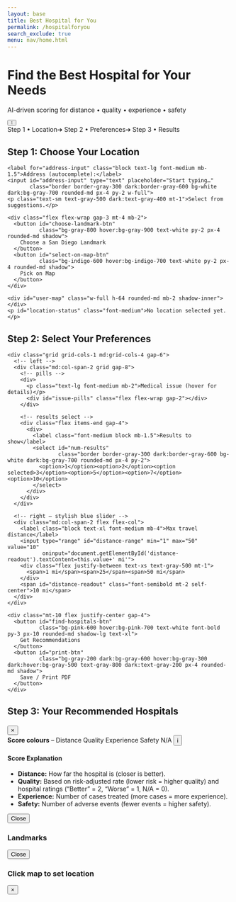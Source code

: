 ```yaml
---
layout: base
title: Best Hospital for You
permalink: /hospitalforyou
search_exclude: true
menu: nav/home.html
---
```


<!--────────── CDN IMPORTS ──────────-->
<link rel="stylesheet" href="https://unpkg.com/leaflet/dist/leaflet.css"/>
<script src="https://maps.googleapis.com/maps/api/js?key=AIzaSyBm9TJ49EHLRLvJIY-kIg9HWOFAHTjIJCA&libraries=places"></script>
<script src="https://unpkg.com/leaflet/dist/leaflet.js"></script>
<script src="https://cdnjs.cloudflare.com/ajax/libs/Chart.js/4.4.1/chart.umd.min.js"></script>

<!--────────── GLOBAL STYLE PATCHES ──────────-->
<style>
:root{
  --track:#e5e7eb;
  --thumb:#4f46e5;
  --fill:#4f46e5;
}
.dark{
  --track:#374151;
  --thumb:#6366f1;
  --fill:#6366f1;
  background:#1f2937;
  color:#d1d5db;
}
/* pretty blue slider */
input[type=range]{
  -webkit-appearance:none;
  width:100%;
  height:8px;
  border-radius:4px;
  background:var(--track);
}
input[type=range]::-webkit-slider-thumb{
  -webkit-appearance:none;
  height:22px;width:22px;border-radius:50%;
  background:var(--thumb);border:2px solid #fff;cursor:pointer;
  box-shadow:0 0 3px rgb(0 0 0/.4);margin-top:-7px;transition:.2s}
input[type=range]::-webkit-slider-thumb:hover{transform:scale(1.15)}
/* mini-bars */
.bar{height:8px;border-radius:4px;display:flex;overflow:hidden}
.bar span{display:block;height:100%}
.bar span[data-tip]{position:relative}
.bar span[data-tip]::after{
  content:attr(data-tip);position:absolute;bottom:110%;left:50%;
  transform:translateX(-50%);white-space:nowrap;font-size:10px;
  padding:2px 4px;border-radius:4px;background:#111;color:#fff;
  opacity:0;pointer-events:none;transition:.15s}
.bar span[data-tip]:hover::after{opacity:1}
.hash{background-image:linear-gradient(135deg,rgba(0,0,0,.17) 25%,transparent 25%,transparent 50%,rgba(0,0,0,.17) 50%,rgba(0,0,0,.17) 75%,transparent 75%,transparent);background-size:8px 8px}
</style>

<!--────────── HERO ──────────-->
<div class="bg-gradient-to-r from-indigo-600 to-blue-500 py-12">
  <div class="max-w-7xl mx-auto px-4 sm:px-6 lg:px-8 flex items-center justify-between">
    <div class="text-center flex-1">
      <h1 class="text-4xl font-extrabold text-white">Find the Best Hospital for Your Needs</h1>
      <p class="mt-3 text-xl text-indigo-100 max-w-3xl mx-auto">
        AI-driven scoring for distance • quality • experience • safety
      </p>
    </div>
    <!-- dark-mode toggle -->
    <button id="dark-toggle"
            class="ml-4 flex items-center justify-center h-10 w-10 rounded-full bg-white/20 hover:bg-white/30 text-white backdrop-blur">
      <svg id="sun" class="h-5 w-5" fill="none" stroke="currentColor" viewBox="0 0 24 24">
        <path stroke-linecap="round" stroke-linejoin="round" stroke-width="2"
              d="M12 3v1m0 16v1m9-9h-1M4 12H3m15.364 6.364l-.707-.707M6.343 6.343l-.707-.707m12.728 0l-.707.707M6.343 17.657l-.707.707M12 8a4 4 0 100 8 4 4 0 000-8z"/>
      </svg>
      <svg id="moon" class="h-5 w-5 hidden" fill="none" stroke="currentColor" viewBox="0 0 24 24">
        <path stroke-linecap="round" stroke-linejoin="round" stroke-width="2"
              d="M21 12.79A9 9 0 1111.21 3a7 7 0 009.79 9.79z"/>
      </svg>
    </button>
  </div>
</div>

<!--────────── MAIN WRAPPER ──────────-->
<div class="max-w-7xl mx-auto px-4 sm:px-6 lg:px-8 py-8">

  <!-- progress bar -->
  <div class="flex mb-6 items-center justify-center gap-6 text-sm font-semibold">
    <span id="p-step1" class="text-indigo-600">Step 1 • Location</span><span>➔</span>
    <span id="p-step2" class="text-gray-400">Step 2 • Preferences</span><span>➔</span>
    <span id="p-step3" class="text-gray-400">Step 3 • Results</span>
  </div>

  <!-- STEP 1 -------------------------------------------------->
  <div id="step-one" class="bg-white dark:bg-gray-800 shadow-lg rounded-2xl p-6 mb-10">
    <h2 class="text-2xl font-bold mb-4">Step 1: Choose Your Location</h2>

    <label for="address-input" class="block text-lg font-medium mb-1.5">Address (autocomplete):</label>
    <input id="address-input" type="text" placeholder="Start typing…"
           class="border border-gray-300 dark:border-gray-600 bg-white dark:bg-gray-700 rounded-md px-4 py-2 w-full">
    <p class="text-sm text-gray-500 dark:text-gray-400 mt-1">Select from suggestions.</p>

    <div class="flex flex-wrap gap-3 mt-4 mb-2">
      <button id="choose-landmark-btn"
              class="bg-gray-800 hover:bg-gray-900 text-white py-2 px-4 rounded-md shadow">
        Choose a San Diego Landmark
      </button>
      <button id="select-on-map-btn"
              class="bg-indigo-600 hover:bg-indigo-700 text-white py-2 px-4 rounded-md shadow">
        Pick on Map
      </button>
    </div>

    <div id="user-map" class="w-full h-64 rounded-md mb-2 shadow-inner"></div>
    <p id="location-status" class="font-medium">No location selected yet.</p>
  </div>

  <!-- STEP 2 -------------------------------------------------->
  <div id="step-two" class="hidden bg-white dark:bg-gray-800 shadow-lg rounded-2xl p-6 mb-10">
    <h2 class="text-2xl font-bold mb-6">Step 2: Select Your Preferences</h2>

    <div class="grid grid-cols-1 md:grid-cols-4 gap-6">
      <!-- left -->
      <div class="md:col-span-2 grid gap-8">
        <!-- pills -->
        <div>
          <p class="text-lg font-medium mb-2">Medical issue (hover for details)</p>
          <div id="issue-pills" class="flex flex-wrap gap-2"></div>
        </div>

        <!-- results select -->
        <div class="flex items-end gap-4">
          <div>
            <label class="font-medium block mb-1.5">Results to show</label>
            <select id="num-results"
                    class="border border-gray-300 dark:border-gray-600 bg-white dark:bg-gray-700 rounded-md px-4 py-2">
              <option>1</option><option>2</option><option selected>3</option><option>5</option><option>7</option><option>10</option>
            </select>
          </div>
        </div>
      </div>

      <!-- right – stylish blue slider -->
      <div class="md:col-span-2 flex flex-col">
        <label class="block text-xl font-medium mb-4">Max travel distance</label>
        <input type="range" id="distance-range" min="1" max="50" value="10"
               oninput="document.getElementById('distance-readout').textContent=this.value+' mi'">
        <div class="flex justify-between text-xs text-gray-500 mt-1">
          <span>1 mi</span><span>25</span><span>50 mi</span>
        </div>
        <span id="distance-readout" class="font-semibold mt-2 self-center">10 mi</span>
      </div>
    </div>

    <div class="mt-10 flex justify-center gap-4">
      <button id="find-hospitals-btn"
              class="bg-pink-600 hover:bg-pink-700 text-white font-bold py-3 px-10 rounded-md shadow-lg text-xl">
        Get Recommendations
      </button>
      <button id="print-btn"
              class="bg-gray-200 dark:bg-gray-600 hover:bg-gray-300 dark:hover:bg-gray-500 text-gray-800 dark:text-gray-200 px-4 rounded-md shadow">
        Save / Print PDF
      </button>
    </div>
  </div>

  <!-- STEP 3 / RESULTS --------------------------------------->
  <div id="results" class="hidden">
    <h2 class="text-2xl font-bold mb-6">Step 3: Your Recommended Hospitals</h2>
    <div id="hospital-list" class="grid md:grid-cols-2 gap-6 mb-6"></div>
    <div id="map" class="hidden w-full h-96 rounded-lg shadow-inner"></div>
  </div>
</div>

<!--────────── CHART MODAL ──────────-->
<div id="chart-modal" class="fixed inset-0 bg-black/50 hidden items-center justify-center z-50">
  <div class="bg-white dark:bg-gray-800 p-6 rounded-lg shadow-2xl relative w-80">
    <h4 id="chart-title" class="font-bold mb-2 text-center"></h4>
    <canvas id="chart-canvas"></canvas>
    <div id="chart-stats" class="mt-3 text-xs text-gray-700 dark:text-gray-300"></div>
    <button id="close-chart" class="absolute top-2 right-3 text-xl hover:text-red-600">&times;</button>
  </div>
</div>

<!--────────── LEGEND ──────────-->
<div class="fixed bottom-4 right-4 bg-white dark:bg-gray-800 rounded-lg shadow px-3 py-2 text-xs text-gray-700 dark:text-gray-200 flex items-center">
  <strong>Score colours</strong> – 
  <span class="inline-block w-3 h-3 bg-teal-500 mr-1"></span>Distance 
  <span class="inline-block w-3 h-3 bg-indigo-500 mr-1"></span>Quality 
  <span class="inline-block w-3 h-3 bg-amber-500 mr-1"></span>Experience 
  <span class="inline-block w-3 h-3 bg-rose-500 mr-1"></span>Safety 
  <span class="inline-block w-3 h-3 bg-gray-400 mr-1 hash"></span>N/A
  <button id="legend-info-btn"
          class="ml-2 p-1 hover:bg-gray-200 dark:hover:bg-gray-700 rounded-full text-gray-500 dark:text-gray-400"
          aria-label="Show score key">ℹ️</button>
</div>

<!--────────── LEGEND INFO MODAL ──────────-->
<div id="legend-info-modal" class="fixed inset-0 bg-black/50 hidden items-center justify-center z-50">
  <div class="bg-white dark:bg-gray-800 p-6 rounded-lg shadow-2xl max-w-md">
    <h4 class="font-bold mb-4 text-lg">Score Explanation</h4>
    <ul class="list-disc list-inside text-sm space-y-2">
      <li><strong>Distance:</strong> How far the hospital is (closer is better).</li>
      <li><strong>Quality:</strong> Based on risk-adjusted rate (lower risk = higher quality) and hospital ratings (“Better” = 2, “Worse” = 1, N/A = 0).</li>
      <li><strong>Experience:</strong> Number of cases treated (more cases = more experience).</li>
      <li><strong>Safety:</strong> Number of adverse events (fewer events = higher safety).</li>
    </ul>
    <div class="mt-6 text-right">
      <button id="close-legend-info" class="px-4 py-2 bg-indigo-600 hover:bg-indigo-700 text-white rounded">Close</button>
    </div>
  </div>
</div>

<!--────────── LANDMARK & PICK MAP MODALS (unchanged) ──────────-->
<div id="landmark-modal" class="fixed inset-0 bg-black/50 hidden items-center justify-center z-50">
  <div class="bg-white dark:bg-gray-800 rounded-lg w-[90vw] h-[90vh] flex relative shadow-2xl">
    <aside class="w-64 border-r dark:border-gray-700 p-4 overflow-y-auto">
      <h3 class="text-lg font-bold mb-4">Landmarks</h3>
      <div id="landmark-buttons" class="space-y-2"></div>
      <button id="close-landmark" class="mt-4 text-sm text-gray-600 dark:text-gray-300 hover:text-gray-900">Close</button>
    </aside>
    <div id="landmark-map" class="flex-1"></div>
  </div>
</div>

<div id="pick-modal" class="fixed inset-0 bg-black/50 hidden items-center justify-center z-50">
  <div class="bg-white dark:bg-gray-800 rounded-lg w-[90vw] h-[90vh] relative shadow-2xl flex flex-col">
    <h3 class="text-lg font-bold p-4 border-b dark:border-gray-700">Click map to set location</h3>
    <div id="pick-map" class="flex-1"></div>
    <button id="close-pick" class="absolute top-2 right-4 text-xl text-gray-600 dark:text-gray-300 hover:text-gray-900">&times;</button>
  </div>
</div>

<!--────────── JAVASCRIPT ──────────-->
<script>
/*==== DATA ====*/
const issuesData={
  'AAA Repair Endo Unrupture':'Elective endovascular aortic aneurysm repair.',
  'AAA Repair Open Unrupture':'Open surgical repair of an unruptured abdominal aortic aneurysm.',
  'Acute Stroke':'Emergency treatment for any stroke type (bleed or clot).',
  'Acute Stroke Hemorrhagic':'Bleeding stroke requiring neuro-critical care.',
  'Acute Stroke Ischemic':'Clot-related stroke (tPA / thrombectomy).',
  'Acute Stroke Subarachnoid':'Bleed around the brain from ruptured aneurysm.',
  'AMI':'Acute myocardial infarction (“heart attack”).',
  'Carotid Endarterectomy':'Surgery to clear plaque in carotid arteries.',
  'GI Hemorrhage':'Life-threatening gastrointestinal bleeding.',
  'Heart Failure':'Inpatient care for acute heart-failure decompensation.',
  'Hip Fracture':'Emergency repair of fractured hip.',
  'Isolated CABG Operative Mor':'Coronary-artery bypass graft.',
  'Pancreatic Resection':'Partial / total pancreas removal.',
  'PCI':'Percutaneous coronary intervention (stent).',
  'Pneumonia':'Severe pneumonia management.',
  'Postoperative Sepsis':'Septic complication after surgery.'
};
const landmarks=[
  {name:'Petco Park',lat:32.7073,lng:-117.1566},
  {name:'San Diego Zoo',lat:32.7353,lng:-117.1490},
  {name:'Balboa Park',lat:32.7311,lng:-117.1466},
  {name:'SeaWorld',lat:32.7640,lng:-117.2265},
  {name:'USS Midway',lat:32.7137,lng:-117.1750},
  {name:'La Jolla Cove',lat:32.8504,lng:-117.2727}
];

/*==== STATE ====*/
let userMap,userMarker,chosen;
let landmarkMap,landmarkTemp,pickMap,pickMarker,hospMap;
let selectedIssue='';
const apiURL='http://127.0.0.1:8115/api/predict';

/*==== DARK MODE ====*/
const html=document.documentElement;
document.getElementById('dark-toggle').onclick=()=>{
  html.classList.toggle('dark');
  document.getElementById('sun').classList.toggle('hidden');
  document.getElementById('moon').classList.toggle('hidden');
};

/*==== PROGRESS ====*/
function markStep(n){
  document.getElementById('p-step1').className=n>=1?'text-indigo-600':'text-gray-400';
  document.getElementById('p-step2').className=n>=2?'text-indigo-600':'text-gray-400';
  document.getElementById('p-step3').className=n>=3?'text-indigo-600':'text-gray-400';
}

/*==== MAPS ====*/
function initUserMap(){
  userMap=L.map('user-map',{zoomControl:false}).setView([32.7157,-117.1611],12);
  L.tileLayer('https://{s}.tile.openstreetmap.org/{z}/{x}/{y}.png',{maxZoom:19}).addTo(userMap);
}
function setLoc(lat,lng,label=''){
  chosen={lat,lng};
  if(userMarker)userMap.removeLayer(userMarker);
  userMarker=L.marker([lat,lng]).addTo(userMap);
  userMap.setView([lat,lng],14);
  if(label)userMarker.bindPopup(label).openPopup();
  document.getElementById('location-status').textContent=`Location set ➜ ${label}`;
  document.getElementById('step-two').classList.remove('hidden');markStep(2);
}

/*==== AUTOCOMPLETE ====*/
function initAutocomplete(){
  const input=document.getElementById('address-input');
  const ac=new google.maps.places.Autocomplete(
    input,{fields:['formatted_address','geometry']});
  ac.addListener('place_changed',()=>{
    const p=ac.getPlace();if(!p.geometry)return;
    setLoc(p.geometry.location.lat(),p.geometry.location.lng(),p.formatted_address);
  });
}

/*==== PILLS ====*/
const pillWrap=document.getElementById('issue-pills');
Object.entries(issuesData).forEach(([txt,desc])=>{
  const btn=document.createElement('button');
  btn.textContent=txt;btn.title=desc;
  btn.className='px-4 py-1.5 text-sm border rounded-full border-gray-300 dark:border-gray-600 hover:bg-indigo-50 dark:hover:bg-gray-600 transition';
  btn.onclick=()=>{
    selectedIssue=txt;
    [...pillWrap.children].forEach(b=>b.className='px-4 py-1.5 text-sm border rounded-full border-gray-300 dark:border-gray-600 hover:bg-indigo-50 dark:hover:bg-gray-600 transition');
    btn.className+=' bg-indigo-600 text-white border-indigo-600';
  };
  pillWrap.appendChild(btn);
});

/*==== LANDMARK MODAL ====*/
const lmModal=document.getElementById('landmark-modal');
document.getElementById('choose-landmark-btn').onclick=()=>{
  lmModal.classList.replace('hidden','flex');
  document.getElementById('user-map').classList.add('invisible');
  if(!landmarkMap){
    landmarkMap=L.map('landmark-map',{zoomControl:false}).setView([32.7157,-117.1611],11);
    L.tileLayer('https://{s}.tile.openstreetmap.org/{z}/{x}/{y}.png',{maxZoom:19}).addTo(landmarkMap);
  }
};
document.getElementById('close-landmark').onclick=()=>{
  lmModal.classList.replace('flex','hidden');
  document.getElementById('user-map').classList.remove('invisible');
};
const lmBtns=document.getElementById('landmark-buttons');
landmarks.forEach(l=>{
  const b=document.createElement('button');
  b.innerHTML=`<span class="inline-block w-2 h-2 bg-indigo-500 rounded-full mr-3"></span>${l.name}`;
  b.className='w-full text-left px-3 py-2 border rounded bg-white dark:bg-gray-700 hover:bg-indigo-50 dark:hover:bg-gray-600 shadow-sm';
  b.onmouseenter=()=>{
    if(landmarkTemp)landmarkMap.removeLayer(landmarkTemp);
    landmarkTemp=L.marker([l.lat,l.lng]).addTo(landmarkMap);
    landmarkMap.panTo([l.lat,l.lng]);
  };
  b.onmouseleave=()=>{if(landmarkTemp)landmarkMap.removeLayer(landmarkTemp);};
  b.onclick=()=>{
    setLoc(l.lat,l.lng,l.name);
    lmModal.classList.replace('flex','hidden');
    document.getElementById('user-map').classList.remove('invisible');
  };
  lmBtns.appendChild(b);
});

/*==== PICK MAP ====*/
const pickModal=document.getElementById('pick-modal');
document.getElementById('select-on-map-btn').onclick=()=>{
  pickModal.classList.replace('hidden','flex');
  document.getElementById('user-map').classList.add('invisible');
  if(!pickMap){
    pickMap=L.map('pick-map',{zoomControl:false}).setView([32.7157,-117.1611],11);
    L.tileLayer('https://{s}.tile.openstreetmap.org/{z}/{x}/{y}.png',{maxZoom:19}).addTo(pickMap);
    pickMap.on('click',e=>{
      const {lat,lng}=e.latlng;
      if(pickMarker)pickMap.removeLayer(pickMarker);
      pickMarker=L.marker([lat,lng]).addTo(pickMap);
      setTimeout(()=>{
        pickModal.classList.replace('flex','hidden');
        document.getElementById('user-map').classList.remove('invisible');
      },400);
      setLoc(lat,lng,'Custom drop-pin');
    });
  }
};
document.getElementById('close-pick').onclick=()=>{
  pickModal.classList.replace('flex','hidden');
  document.getElementById('user-map').classList.remove('invisible');
};

/*==== PRINT ====*/
document.getElementById('print-btn').onclick=()=>window.print();

/*==== MINI-BAR ====*/
function makeBar(d,q,e,s){
  const mk=(v,col,label)=>`<span data-tip="${label}: ${v==null?'N/A':v.toFixed(2)}"
      style="width:${v==null?5:Math.min(v/40*100,100)}%" class="${v==null?'hash':''} ${col}"></span>`;
  return `<div class="bar mt-2">
            ${mk(d,'bg-teal-500','Distance')}
            ${mk(q,'bg-indigo-500','Quality')}
            ${mk(e,'bg-amber-500','Experience')}
            ${mk(s,'bg-rose-500','Safety')}
          </div>`;
}

/*==== CHART MODAL ====*/
let chart,ctx=document.getElementById('chart-canvas');
function showChart(h){
  if(chart)chart.destroy();
  chart=new Chart(ctx,{type:'doughnut',
    data:{labels:['Distance','Quality','Experience','Safety'],
          datasets:[{data:[h.score_distance??0,h.score_quality??0,h.score_experience??0,h.score_safety??0],
                     backgroundColor:['#14b8a6','#6366f1','#f59e0b','#f43f5e'],borderWidth:0}]},
    options:{plugins:{legend:{display:false}},cutout:'60%'}});
  document.getElementById('chart-title').textContent=h.hospital;
  document.getElementById('chart-stats').innerHTML=
   `<table class="w-full"><tbody>
      <tr><td>Distance</td><td class="text-right">${(h.score_distance??0).toFixed(2)}</td></tr>
      <tr><td>Quality</td><td class="text-right">${(h.score_quality??0).toFixed(2)}</td></tr>
      <tr><td>Experience</td><td class="text-right">${(h.score_experience??0).toFixed(2)}</td></tr>
      <tr><td>Safety</td><td class="text-right">${(h.score_safety??0).toFixed(2)}</td></tr>
    </tbody></table>`;
  document.getElementById('chart-modal').classList.replace('hidden','flex');
}
document.getElementById('close-chart').onclick=()=>document.getElementById('chart-modal').classList.replace('flex','hidden');

/*==== FIND HOSPITALS ====*/
document.getElementById('find-hospitals-btn').onclick=async()=>{
  if(!chosen){alert('Choose a location first');return;}
  if(!selectedIssue){alert('Select a medical issue');return;}

  const list=document.getElementById('hospital-list');
  list.innerHTML='<div class="h-24 rounded-lg skel"></div><div class="h-24 rounded-lg skel"></div><div class="h-24 rounded-lg skel"></div>';
  document.getElementById('results').classList.remove('hidden');markStep(3);

  const payload={
    disease:selectedIssue,
    lat:chosen.lat,lon:chosen.lng,
    radius:+document.getElementById('distance-range').value,
    limit:+document.getElementById('num-results').value
  };

  const mapDiv=document.getElementById('map');mapDiv.classList.add('hidden');
  if(hospMap)hospMap.remove();

  try{
    const res=await fetch(apiURL,{method:'POST',headers:{'Content-Type':'application/json'},body:JSON.stringify(payload)});
    const data=await res.json();list.innerHTML='';
    const rows=data.recommended_hospitals||[];

    if(data.error||!rows.length){list.innerHTML='<p class="text-red-600">No hospitals returned.</p>';return;}

    rows.forEach((h,i)=>{
      // ** NEW: recompute a local average so "Score" always matches the bar graph **
      const total = (h.score_distance??0)+(h.score_quality??0)+(h.score_experience??0)+(h.score_safety??0);
      const avgScore = total/4;
      const phone=h.phone?`☎ <a href="tel:+1-${h.phone}" class="underline">${h.phone}</a>`:'';
      const card=document.createElement('div');
      card.className='p-4 border rounded-lg bg-white dark:bg-gray-700 shadow hover:shadow-md transition';
      card.innerHTML=
        `<h3 class="font-bold text-lg mb-1">${i+1}. ${h.hospital}</h3>
         <p class="text-sm text-gray-600 dark:text-gray-300">
           Distance ${h.distance_mi} mi • Score ${avgScore.toFixed(2)}
         </p>
         ${makeBar(h.score_distance,h.score_quality,h.score_experience,h.score_safety)}
         <div class="flex gap-2 items-center text-xs mt-2">
           <span>${phone}</span>
           <a target="_blank" rel="noopener"
              href="https://www.google.com/maps/search/?api=1&query=${encodeURIComponent(h.hospital)}"
              class="bg-indigo-600 hover:bg-indigo-700 text-white px-2 py-1 rounded">
             Open Map
           </a>
           <button class="bg-emerald-600 hover:bg-emerald-700 text-white px-2 py-1 rounded"
                   onclick='showChart(${JSON.stringify(h)})'>
             Details
           </button>
         </div>`;
      list.appendChild(card);
    });

    mapDiv.classList.remove('hidden');
    hospMap=L.map('map',{zoomControl:false}).setView([chosen.lat,chosen.lng],10);
    L.tileLayer('https://{s}.tile.openstreetmap.org/{z}/{x}/{y}.png',{maxZoom:19}).addTo(hospMap);
    L.marker([chosen.lat,chosen.lng]).addTo(hospMap).bindPopup('You');
    const bounds=[[chosen.lat,chosen.lng]];
    rows.forEach(h=>{
      L.marker([h.latitude,h.longitude]).addTo(hospMap).bindPopup(h.hospital);
      bounds.push([h.latitude,h.longitude]);
    });
    hospMap.fitBounds(bounds,{padding:[50,50]});

  }catch(e){
    console.error(e);
    list.innerHTML=`<p class="text-red-600">${e.message}</p>`;
  }
};

/*==== LEGEND INFO MODAL HANDLERS ====*/
const legendInfoBtn = document.getElementById('legend-info-btn');
const legendInfoModal = document.getElementById('legend-info-modal');
const closeLegendInfo = document.getElementById('close-legend-info');

legendInfoBtn.addEventListener('click', () => {
  legendInfoModal.classList.replace('hidden', 'flex');
});
closeLegendInfo.addEventListener('click', () => {
  legendInfoModal.classList.replace('flex', 'hidden');
});
legendInfoModal.addEventListener('click', e => {
  if (e.target === legendInfoModal) {
    legendInfoModal.classList.replace('flex', 'hidden');
  }
});

/*==== INIT ====*/
window.addEventListener('DOMContentLoaded',()=>{
  initUserMap();
  initAutocomplete();
  markStep(1);
});
</script>
